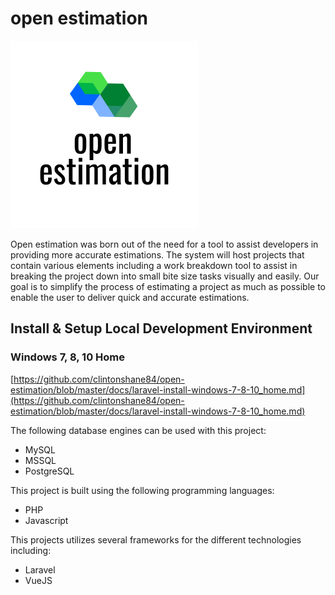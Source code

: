 
# open estimation

![open estimation logo](/public/img/open-estimation-logo.png)

Open estimation was born out of the need for a tool to assist developers in providing more accurate estimations. The system will host projects that contain various elements including a work breakdown tool to assist in breaking the project down into small bite size tasks visually and easily. Our goal is to simplify the process of estimating a project as much as possible to enable the user to deliver quick and accurate estimations.

## Install & Setup Local Development Environment

### Windows 7, 8, 10 Home

[https://github.com/clintonshane84/open-estimation/blob/master/docs/laravel-install-windows-7-8-10_home.md](https://github.com/clintonshane84/open-estimation/blob/master/docs/laravel-install-windows-7-8-10_home.md)

The following database engines can be used with this project:

- MySQL
- MSSQL
- PostgreSQL

This project is built using the following programming languages:

- PHP
- Javascript

This projects utilizes several frameworks for the different technologies including:

- Laravel
- VueJS
